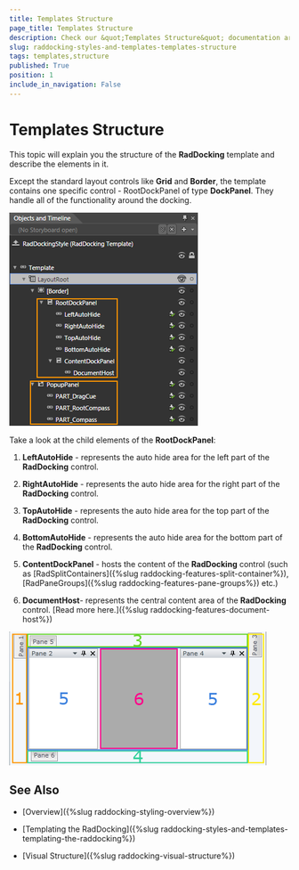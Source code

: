 ```yaml
---
title: Templates Structure
page_title: Templates Structure
description: Check our &quot;Templates Structure&quot; documentation article for the RadDocking {{ site.framework_name }} control.
slug: raddocking-styles-and-templates-templates-structure
tags: templates,structure
published: True
position: 1
include_in_navigation: False
---
```


# Templates Structure

This topic will explain you the structure of the __RadDocking__ template and describe the elements in it.

Except the standard layout controls like __Grid__ and __Border__, the template contains one specific control - RootDockPanel of type __DockPanel__. They handle all of the functionality around the docking.

![WPF RadDocking Template Structure](images/RadDocking_Structure_01.png)

Take a look at the child elements of the __RootDockPanel__:

1. __LeftAutoHide__ - represents the auto hide area for the left part of the __RadDocking__ control.

1. __RightAutoHide__ - represents the auto hide area for the right part of the __RadDocking__ control.

1. __TopAutoHide__ - represents the auto hide area for the top part of the __RadDocking__ control.

1. __BottomAutoHide__ - represents the auto hide area for the bottom part of the __RadDocking__ control.

1. __ContentDockPanel__ - hosts the content of the __RadDocking__ control (such as [RadSplitContainers]({%slug raddocking-features-split-container%}), [RadPaneGroups]({%slug raddocking-features-pane-groups%}) etc.)

1. __DocumentHost__- represents the central content area of the __RadDocking__ control. [Read more here.]({%slug raddocking-features-document-host%})

![WPF RadDocking Different Elements](images/RadDocking_Structure_02.png)

## See Also

 * [Overview]({%slug raddocking-styling-overview%})

 * [Templating the RadDocking]({%slug raddocking-styles-and-templates-templating-the-raddocking%})

 * [Visual Structure]({%slug raddocking-visual-structure%})